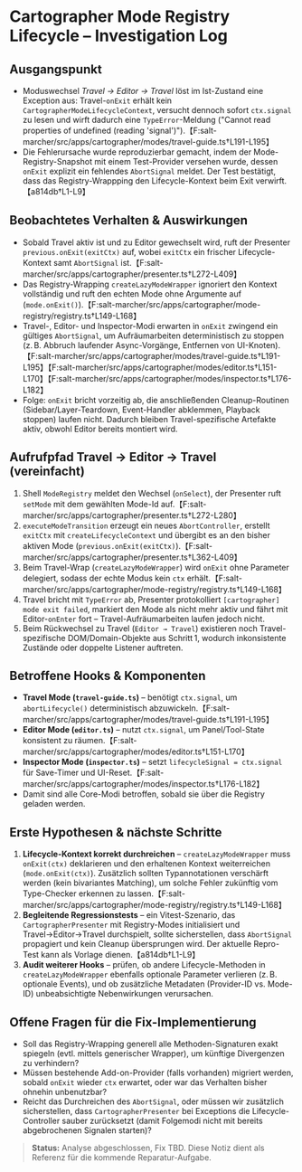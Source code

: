 # Cartographer Mode Registry Lifecycle – Investigation Log

## Ausgangspunkt
- Moduswechsel *Travel → Editor → Travel* löst im Ist-Zustand eine Exception aus: Travel-`onExit` erhält kein `CartographerModeLifecycleContext`, versucht dennoch sofort `ctx.signal` zu lesen und wirft dadurch eine `TypeError`-Meldung ("Cannot read properties of undefined (reading 'signal')").【F:salt-marcher/src/apps/cartographer/modes/travel-guide.ts†L191-L195】
- Die Fehlerursache wurde reproduzierbar gemacht, indem der Mode-Registry-Snapshot mit einem Test-Provider versehen wurde, dessen `onExit` explizit ein fehlendes `AbortSignal` meldet. Der Test bestätigt, dass das Registry-Wrappping den Lifecycle-Kontext beim Exit verwirft.【a814db†L1-L9】

## Beobachtetes Verhalten & Auswirkungen
- Sobald Travel aktiv ist und zu Editor gewechselt wird, ruft der Presenter `previous.onExit(exitCtx)` auf, wobei `exitCtx` ein frischer Lifecycle-Kontext samt `AbortSignal` ist.【F:salt-marcher/src/apps/cartographer/presenter.ts†L272-L409】
- Das Registry-Wrapping `createLazyModeWrapper` ignoriert den Kontext vollständig und ruft den echten Mode ohne Argumente auf (`mode.onExit()`).【F:salt-marcher/src/apps/cartographer/mode-registry/registry.ts†L149-L168】
- Travel-, Editor- und Inspector-Modi erwarten in `onExit` zwingend ein gültiges `AbortSignal`, um Aufräumarbeiten deterministisch zu stoppen (z. B. Abbruch laufender Async-Vorgänge, Entfernen von UI-Knoten).【F:salt-marcher/src/apps/cartographer/modes/travel-guide.ts†L191-L195】【F:salt-marcher/src/apps/cartographer/modes/editor.ts†L151-L170】【F:salt-marcher/src/apps/cartographer/modes/inspector.ts†L176-L182】
- Folge: `onExit` bricht vorzeitig ab, die anschließenden Cleanup-Routinen (Sidebar/Layer-Teardown, Event-Handler abklemmen, Playback stoppen) laufen nicht. Dadurch bleiben Travel-spezifische Artefakte aktiv, obwohl Editor bereits montiert wird.

## Aufrufpfad Travel → Editor → Travel (vereinfacht)
1. Shell `ModeRegistry` meldet den Wechsel (`onSelect`), der Presenter ruft `setMode` mit dem gewählten Mode-Id auf.【F:salt-marcher/src/apps/cartographer/presenter.ts†L272-L280】
2. `executeModeTransition` erzeugt ein neues `AbortController`, erstellt `exitCtx` mit `createLifecycleContext` und übergibt es an den bisher aktiven Mode (`previous.onExit(exitCtx)`).【F:salt-marcher/src/apps/cartographer/presenter.ts†L362-L409】
3. Beim Travel-Wrap (`createLazyModeWrapper`) wird `onExit` ohne Parameter delegiert, sodass der echte Modus kein `ctx` erhält.【F:salt-marcher/src/apps/cartographer/mode-registry/registry.ts†L149-L168】
4. Travel bricht mit `TypeError` ab, Presenter protokolliert `[cartographer] mode exit failed`, markiert den Mode als nicht mehr aktiv und fährt mit Editor-`onEnter` fort – Travel-Aufräumarbeiten laufen jedoch nicht.
5. Beim Rückwechsel zu Travel (`Editor → Travel`) existieren noch Travel-spezifische DOM/Domain-Objekte aus Schritt 1, wodurch inkonsistente Zustände oder doppelte Listener auftreten.

## Betroffene Hooks & Komponenten
- **Travel Mode (`travel-guide.ts`)** – benötigt `ctx.signal`, um `abortLifecycle()` deterministisch abzuwickeln.【F:salt-marcher/src/apps/cartographer/modes/travel-guide.ts†L191-L195】
- **Editor Mode (`editor.ts`)** – nutzt `ctx.signal`, um Panel/Tool-State konsistent zu räumen.【F:salt-marcher/src/apps/cartographer/modes/editor.ts†L151-L170】
- **Inspector Mode (`inspector.ts`)** – setzt `lifecycleSignal = ctx.signal` für Save-Timer und UI-Reset.【F:salt-marcher/src/apps/cartographer/modes/inspector.ts†L176-L182】
- Damit sind alle Core-Modi betroffen, sobald sie über die Registry geladen werden.

## Erste Hypothesen & nächste Schritte
1. **Lifecycle-Kontext korrekt durchreichen** – `createLazyModeWrapper` muss `onExit(ctx)` deklarieren und den erhaltenen Kontext weiterreichen (`mode.onExit(ctx)`). Zusätzlich sollten Typannotationen verschärft werden (kein bivariantes Matching), um solche Fehler zukünftig vom Type-Checker erkennen zu lassen.【F:salt-marcher/src/apps/cartographer/mode-registry/registry.ts†L149-L168】
2. **Begleitende Regressionstests** – ein Vitest-Szenario, das `CartographerPresenter` mit Registry-Modes initialisiert und Travel→Editor→Travel durchspielt, sollte sicherstellen, dass `AbortSignal` propagiert und kein Cleanup übersprungen wird. Der aktuelle Repro-Test kann als Vorlage dienen.【a814db†L1-L9】
3. **Audit weiterer Hooks** – prüfen, ob andere Lifecycle-Methoden in `createLazyModeWrapper` ebenfalls optionale Parameter verlieren (z. B. optionale Events), und ob zusätzliche Metadaten (Provider-ID vs. Mode-ID) unbeabsichtigte Nebenwirkungen verursachen.

## Offene Fragen für die Fix-Implementierung
- Soll das Registry-Wrapping generell alle Methoden-Signaturen exakt spiegeln (evtl. mittels generischer Wrapper), um künftige Divergenzen zu verhindern?
- Müssen bestehende Add-on-Provider (falls vorhanden) migriert werden, sobald `onExit` wieder `ctx` erwartet, oder war das Verhalten bisher ohnehin unbenutzbar?
- Reicht das Durchreichen des `AbortSignal`, oder müssen wir zusätzlich sicherstellen, dass `CartographerPresenter` bei Exceptions die Lifecycle-Controller sauber zurücksetzt (damit Folgemodi nicht mit bereits abgebrochenen Signalen starten)?

> **Status:** Analyse abgeschlossen, Fix TBD. Diese Notiz dient als Referenz für die kommende Reparatur-Aufgabe.
